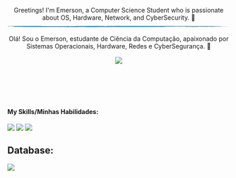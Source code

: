 
 <div>
<p align="center"> Greetings! I'm Emerson, a Computer Science Student who is passionate about OS, Hardware, Network, and CyberSecurity. 👾

<img src="src/header.png" alt="Header Image" />

<p align="center"> Olá! Sou o Emerson, estudante de Ciência da Computação, apaixonado por Sistemas Operacionais, Hardware, Redes e CyberSegurança. 👾
 </div>


<div  align="center" style="margin-bottom:100px">
<img width=60% align="center" src="https://github-readme-stats-git-main-rafaelalexandrino.vercel.app/api/top-langs/?username=emersondmatos&show_icons=true&theme=merko&layout=compact" />
 </div>

####  My Skills/Minhas Habilidades:
 <div>
<img src="https://skillicons.dev/icons?i=dotnet,java,js,python"/>
<img src="https://skillicons.dev/icons?i=linux,arch,debian,bsd"/>
<img src="https://skillicons.dev/icons?i=azure,"/>

## Database:
 </div>
<img src="https://skillicons.dev/icons?i=mysql,postgres"/>


